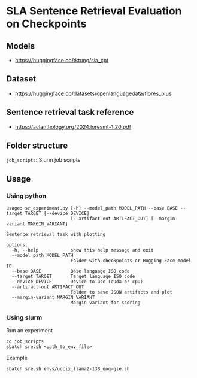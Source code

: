 # SLA Sentence Retrieval Evaluation on Checkpoints

## Models
- https://huggingface.co/tktung/sla_cpt

## Dataset
- https://huggingface.co/datasets/openlanguagedata/flores_plus

## Sentence retrieval task reference

- https://aclanthology.org/2024.loresmt-1.20.pdf

## Folder structure

`job_scripts`: Slurm job scripts


## Usage

### Using python

```
usage: sr_experiment.py [-h] --model_path MODEL_PATH --base BASE --target TARGET [--device DEVICE]
                        [--artifact-out ARTIFACT_OUT] [--margin-variant MARGIN_VARIANT]

Sentence retrieval task with plotting

options:
  -h, --help            show this help message and exit
  --model_path MODEL_PATH
                        Folder with checkpoints or Hugging Face model ID
  --base BASE           Base language ISO code
  --target TARGET       Target language ISO code
  --device DEVICE       Device to use (cuda or cpu)
  --artifact-out ARTIFACT_OUT
                        Folder to save JSON artifacts and plot
  --margin-variant MARGIN_VARIANT
                        Margin variant for scoring
```


### Using slurm

Run an experiment

```
cd job_scripts
sbatch sre.sh <path_to_env_file>
```

Example
```
sbatch sre.sh envs/uccix_llama2-13B_eng-gle.sh
```

